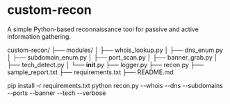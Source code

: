 # custom-recon
A simple Python-based reconnaissance tool for passive and active information gathering.


custom-recon/
├── modules/
│   ├── whois_lookup.py
│   ├── dns_enum.py
│   ├── subdomain_enum.py
│   ├── port_scan.py
│   ├── banner_grab.py
│   ├── tech_detect.py
│   └── __init__.py
├── logger.py
├── recon.py
├── sample_report.txt
├── requirements.txt
├── README.md

pip install -r requirements.txt
python recon.py --whois --dns --subdomains --ports --banner --tech --verbose
